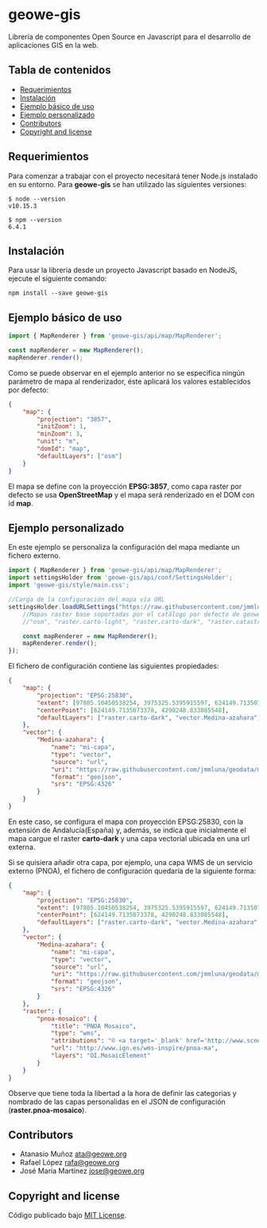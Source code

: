 # geowe-gis
Librería de componentes Open Source en Javascript para el desarrollo de aplicaciones GIS en la web.

## Tabla de contenidos

- [Requerimientos](#Requerimientos)
- [Instalación](#Instalación)
- [Ejemplo básico de uso](#Ejemplo-básico-de-uso)
- [Ejemplo personalizado](#Ejemplo-personalizado)
- [Contributors](#Contributors)
- [Copyright and license](#copyright-and-license)

## Requerimientos

Para comenzar a trabajar con el proyecto necesitará tener Node.js instalado en su entorno. Para **geowe-gis** se han utilizado las siguientes versiones: 

    $ node --version
    v10.15.3

    $ npm --version
    6.4.1

## Instalación

Para usar la librería desde un proyecto Javascript basado en NodeJS, ejecute el siguiente comando:

    npm install --save geowe-gis 

## Ejemplo básico de uso

```javascript
import { MapRenderer } from 'geowe-gis/api/map/MapRenderer';

const mapRenderer = new MapRenderer();
mapRenderer.render();
```
Como se puede observar en el ejemplo anterior no se especifica ningún parámetro de mapa al renderizador, éste aplicará los valores establecidos por defecto:

```json
{
    "map": {
        "projection": "3857",        
        "initZoom": 1,
        "minZoom": 3,
        "unit": "m",
        "domId": "map",
        "defaultLayers": ["osm"]
    }
}
```
El mapa se define con la proyección **EPSG:3857**, como capa raster por defecto se usa **OpenStreetMap** y el mapa será renderizado en el DOM con id **map**.

## Ejemplo personalizado

En este ejemplo se personaliza la configuración del mapa mediante un fichero externo. 

```javascript
import { MapRenderer } from 'geowe-gis/api/map/MapRenderer';
import settingsHolder from 'geowe-gis/api/conf/SettingsHolder';
import 'geowe-gis/style/main.css';

//Carga de la configuración del mapa vía URL
settingsHolder.loadURLSettings("https://raw.githubusercontent.com/jmmluna/geodata/master/appConfig.json", ()=>{
    //Mapas raster base soportadas por el catálogo por defecto de geowe-gis
    //"osm", "raster.carto-light", "raster.carto-dark", "raster.catastro", "raster.ign-base", "raster.ign-fondo", ""raster.ign-raster", "raster.pnoa-ortho", "raster.pnoa-mosaic"

    const mapRenderer = new MapRenderer();
    mapRenderer.render();
});
```

El fichero de configuración contiene las siguientes propiedades:

```json
{
    "map": {
        "projection": "EPSG:25830",
        "extent": [97805.10450538254, 3975325.5395915597, 624149.7135073378, 4290248.833085548],
        "centerPoint": [624149.7135073378, 4290248.833085548],
        "defaultLayers": ["raster.carto-dark", "vector.Medina-azahara"]
    },    
    "vector": {
        "Medina-azahara": {
            "name": "mi-capa",
            "type": "vector",
            "source": "url",
            "uri": "https://raw.githubusercontent.com/jmmluna/geodata/master/medina_azahara/Mad%C3%ADnat%20al-Zahra.geojson",
            "format": "geojson",
            "srs": "EPSG:4326"
        }
    }
}
```
En este caso, se configura el mapa con proyección EPSG:25830, con la extensión de Andalucía(España) y, además, se indica que inicialmente el mapa cargue el raster **carto-dark** y una capa vectorial ubicada en una url externa.

Si se quisiera añadir otra capa, por ejemplo, una capa WMS de un servicio externo (PNOA), el fichero de configuración quedaría de la siguiente forma:

```json
{
    "map": {
        "projection": "EPSG:25830",
        "extent": [97805.10450538254, 3975325.5395915597, 624149.7135073378, 4290248.833085548],
        "centerPoint": [624149.7135073378, 4290248.833085548],
        "defaultLayers": ["raster.carto-dark", "vector.Medina-azahara", "raster.pnoa-mosaico"]
    },    
    "vector": {
        "Medina-azahara": {
            "name": "mi-capa",
            "type": "vector",
            "source": "url",
            "uri": "https://raw.githubusercontent.com/jmmluna/geodata/master/medina_azahara/Mad%C3%ADnat%20al-Zahra.geojson",
            "format": "geojson",
            "srs": "EPSG:4326"
        }
    },
    "raster": {
        "pnoa-mosaico": {
            "title": "PNOA Mosaico",
            "type": "wms",
            "attributions": "© <a target='_blank' href='http://www.scne.es'>Sistema Cartográfico Nacional</a>",
            "url": "http://www.ign.es/wms-inspire/pnoa-ma",
            "layers": "OI.MosaicElement"
        }
    }
}
```
Observe que tiene toda la libertad a la hora de definir las categorias y nombrado de las capas personalidas en el JSON de configuración (**raster.pnoa-mosaico**).

## Contributors

* Atanasio Muñoz <ata@geowe.org>
* Rafael López <rafa@geowe.org>
* José María Martínez <jose@geowe.org>

## Copyright and license

Código publicado bajo [MIT License](https://github.com/geowe2-ce/geowe-gis/blob/master/LICENSE).
